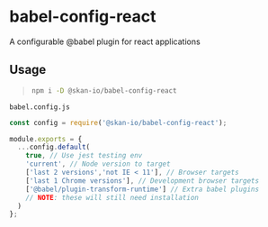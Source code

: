 # babel-config-react
A configurable @babel plugin for react applications

## Usage

> ```bash
> npm i -D @skan-io/babel-config-react
> ```

`babel.config.js`

```js
const config = require('@skan-io/babel-config-react');

module.exports = {
  ...config.default(
    true, // Use jest testing env
    'current', // Node version to target
    ['last 2 versions','not IE < 11'], // Browser targets
    ['last 1 Chrome versions'], // Development browser targets
    ['@babel/plugin-transform-runtime'] // Extra babel plugins
    // NOTE: these will still need installation
  )
};
```
